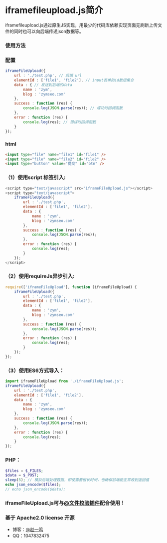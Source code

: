 # iframefileupload.js简介

iframefileupload.js通过原生JS实现，用最少的代码库依赖实现页面无刷新上传文件的同时也可以向后端传递json数据等。

### 使用方法

### 配置
``` javascript
iframeFileUpload({
	url : './test.php', // 后端 url
	elementId : ['file1', 'file2'], // input表单的id数组集合
	data : { // 发送到后端的data
		name : 'zym',
		blog : 'zymseo.com'
	},
	success : function (res) {
		console.log(JSON.parse(res)); // 成功时回调函数
	},
	error : function (res) {
		console.log(res); // 错误时回调函数
	}
});
```

### html

``` html
<input type="file" name="file1" id="file1" />
<input type="file" name="file2" id="file2" />
<input type="button" value="提交" id="btn" />
```

### （1）使用script 标签引入:

``` javascript
<script type="text/javascript" src="iframeFileUpload.js"></script>
<script type="text/javascript">
	iframeFileUpload({
		url : './test.php',
		elementId : ['file1', 'file2'],
		data : {
			name : 'zym',
			blog : 'zymseo.com'
		},
		success : function (res) {
			console.log(JSON.parse(res));
		},
		error : function (res) {
			console.log(res);
		}
	});
</script>
```
### （2）使用requireJs异步引入:
``` javascript
require(['iframeFileUpload'], function (iframeFileUpload) {
	iframeFileUpload({
		url : './test.php',
		elementId : ['file1', 'file2'],
		data : {
			name : 'zym',
			blog : 'zymseo.com'
		},
		success : function (res) {
			console.log(JSON.parse(res));
		},
		error : function (res) {
			console.log(res);
		}
	});
});
```
### （3）使用ES6方式导入：
``` javascript
import iframeFileUpload from './iframeFileUpload.js';
iframeFileUpload({
	url : './test.php',
	elementId : ['file1', 'file2'],
	data : {
		name : 'zym',
		blog : 'zymseo.com'
	},
	success : function (res) {
		console.log(JSON.parse(res));
	},
	error : function (res) {
		console.log(res);
	}
});
```
### PHP：
``` php
$files = $_FILES;
$data = $_POST;
sleep(5); // 模拟后端处理数据，即使需要很长时间，也确保前端能正常收到返回值
echo json_encode($files); 
// echo json_encode($data); 
```
### iframeFileUpload.js可与[@文件校验插件](https://github.com/zymseo/validateFileUpload)配合使用！
### 基于 Apache2.0 license 开源
- 博客：[@赵一鸣](http://www.zymseo.com)
- QQ：1047832475